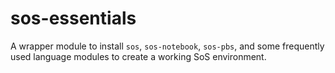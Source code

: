 # sos-essentials

A wrapper module to install `sos`, `sos-notebook`, `sos-pbs`, and some frequently used language modules to create a working SoS environment.
